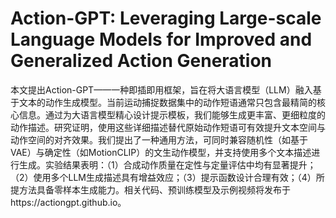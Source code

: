 # Action-GPT: Leveraging Large-scale Language Models for Improved and Generalized Action Generation

本文提出Action-GPT——一种即插即用框架，旨在将大语言模型（LLM）融入基于文本的动作生成模型。当前运动捕捉数据集中的动作短语通常只包含最精简的核心信息。通过为大语言模型精心设计提示模板，我们能够生成更丰富、更细粒度的动作描述。研究证明，使用这些详细描述替代原始动作短语可有效提升文本空间与动作空间的对齐效果。我们提出了一种通用方法，可同时兼容随机性（如基于VAE）与确定性（如MotionCLIP）的文生动作模型，并支持使用多个文本描述进行生成。实验结果表明：（1）合成动作质量在定性与定量评估中均有显著提升；（2）使用多个LLM生成描述具有增益效应；（3）提示函数设计合理有效；（4）所提方法具备零样本生成能力。相关代码、预训练模型及示例视频将发布于https://actiongpt.github.io。